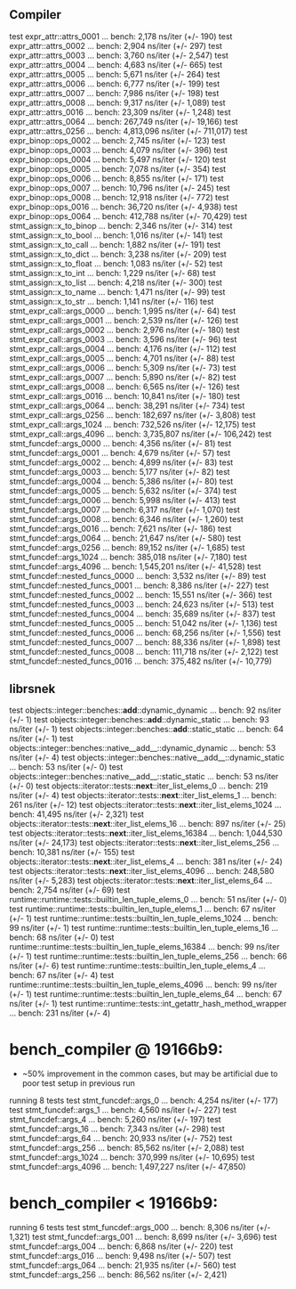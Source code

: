 #
## Compiler
test expr_attr::attrs_0001           ... bench:       2,178 ns/iter (+/- 190)
test expr_attr::attrs_0002           ... bench:       2,904 ns/iter (+/- 297)
test expr_attr::attrs_0003           ... bench:       3,760 ns/iter (+/- 2,547)
test expr_attr::attrs_0004           ... bench:       4,683 ns/iter (+/- 665)
test expr_attr::attrs_0005           ... bench:       5,671 ns/iter (+/- 264)
test expr_attr::attrs_0006           ... bench:       6,777 ns/iter (+/- 199)
test expr_attr::attrs_0007           ... bench:       7,986 ns/iter (+/- 198)
test expr_attr::attrs_0008           ... bench:       9,317 ns/iter (+/- 1,089)
test expr_attr::attrs_0016           ... bench:      23,309 ns/iter (+/- 1,248)
test expr_attr::attrs_0064           ... bench:     267,749 ns/iter (+/- 19,166)
test expr_attr::attrs_0256           ... bench:   4,813,096 ns/iter (+/- 711,017)
test expr_binop::ops_0002            ... bench:       2,745 ns/iter (+/- 123)
test expr_binop::ops_0003            ... bench:       4,079 ns/iter (+/- 396)
test expr_binop::ops_0004            ... bench:       5,497 ns/iter (+/- 120)
test expr_binop::ops_0005            ... bench:       7,078 ns/iter (+/- 354)
test expr_binop::ops_0006            ... bench:       8,855 ns/iter (+/- 171)
test expr_binop::ops_0007            ... bench:      10,796 ns/iter (+/- 245)
test expr_binop::ops_0008            ... bench:      12,918 ns/iter (+/- 772)
test expr_binop::ops_0016            ... bench:      36,720 ns/iter (+/- 4,938)
test expr_binop::ops_0064            ... bench:     412,788 ns/iter (+/- 70,429)
test stmt_assign::x_to_binop         ... bench:       2,346 ns/iter (+/- 314)
test stmt_assign::x_to_bool          ... bench:       1,016 ns/iter (+/- 141)
test stmt_assign::x_to_call          ... bench:       1,882 ns/iter (+/- 191)
test stmt_assign::x_to_dict          ... bench:       3,238 ns/iter (+/- 209)
test stmt_assign::x_to_float         ... bench:       1,083 ns/iter (+/- 52)
test stmt_assign::x_to_int           ... bench:       1,229 ns/iter (+/- 68)
test stmt_assign::x_to_list          ... bench:       4,218 ns/iter (+/- 300)
test stmt_assign::x_to_name          ... bench:       1,471 ns/iter (+/- 99)
test stmt_assign::x_to_str           ... bench:       1,141 ns/iter (+/- 116)
test stmt_expr_call::args_0000       ... bench:       1,995 ns/iter (+/- 64)
test stmt_expr_call::args_0001       ... bench:       2,539 ns/iter (+/- 126)
test stmt_expr_call::args_0002       ... bench:       2,976 ns/iter (+/- 180)
test stmt_expr_call::args_0003       ... bench:       3,596 ns/iter (+/- 96)
test stmt_expr_call::args_0004       ... bench:       4,176 ns/iter (+/- 112)
test stmt_expr_call::args_0005       ... bench:       4,701 ns/iter (+/- 88)
test stmt_expr_call::args_0006       ... bench:       5,309 ns/iter (+/- 73)
test stmt_expr_call::args_0007       ... bench:       5,890 ns/iter (+/- 82)
test stmt_expr_call::args_0008       ... bench:       6,565 ns/iter (+/- 126)
test stmt_expr_call::args_0016       ... bench:      10,841 ns/iter (+/- 180)
test stmt_expr_call::args_0064       ... bench:      38,291 ns/iter (+/- 734)
test stmt_expr_call::args_0256       ... bench:     182,697 ns/iter (+/- 3,808)
test stmt_expr_call::args_1024       ... bench:     732,526 ns/iter (+/- 12,175)
test stmt_expr_call::args_4096       ... bench:   3,735,807 ns/iter (+/- 106,242)
test stmt_funcdef::args_0000         ... bench:       4,356 ns/iter (+/- 81)
test stmt_funcdef::args_0001         ... bench:       4,679 ns/iter (+/- 57)
test stmt_funcdef::args_0002         ... bench:       4,899 ns/iter (+/- 83)
test stmt_funcdef::args_0003         ... bench:       5,177 ns/iter (+/- 82)
test stmt_funcdef::args_0004         ... bench:       5,386 ns/iter (+/- 80)
test stmt_funcdef::args_0005         ... bench:       5,632 ns/iter (+/- 374)
test stmt_funcdef::args_0006         ... bench:       5,998 ns/iter (+/- 413)
test stmt_funcdef::args_0007         ... bench:       6,317 ns/iter (+/- 1,070)
test stmt_funcdef::args_0008         ... bench:       6,346 ns/iter (+/- 1,260)
test stmt_funcdef::args_0016         ... bench:       7,621 ns/iter (+/- 186)
test stmt_funcdef::args_0064         ... bench:      21,647 ns/iter (+/- 580)
test stmt_funcdef::args_0256         ... bench:      89,152 ns/iter (+/- 1,685)
test stmt_funcdef::args_1024         ... bench:     385,018 ns/iter (+/- 7,180)
test stmt_funcdef::args_4096         ... bench:   1,545,201 ns/iter (+/- 41,528)
test stmt_funcdef::nested_funcs_0000 ... bench:       3,532 ns/iter (+/- 89)
test stmt_funcdef::nested_funcs_0001 ... bench:       8,386 ns/iter (+/- 227)
test stmt_funcdef::nested_funcs_0002 ... bench:      15,551 ns/iter (+/- 366)
test stmt_funcdef::nested_funcs_0003 ... bench:      24,623 ns/iter (+/- 513)
test stmt_funcdef::nested_funcs_0004 ... bench:      35,689 ns/iter (+/- 837)
test stmt_funcdef::nested_funcs_0005 ... bench:      51,042 ns/iter (+/- 1,136)
test stmt_funcdef::nested_funcs_0006 ... bench:      68,256 ns/iter (+/- 1,556)
test stmt_funcdef::nested_funcs_0007 ... bench:      88,336 ns/iter (+/- 1,898)
test stmt_funcdef::nested_funcs_0008 ... bench:     111,718 ns/iter (+/- 2,122)
test stmt_funcdef::nested_funcs_0016 ... bench:     375,482 ns/iter (+/- 10,779)

## librsnek
test objects::integer::benches::__add__::dynamic_dynamic       ... bench:          92 ns/iter (+/- 1)
test objects::integer::benches::__add__::dynamic_static        ... bench:          93 ns/iter (+/- 1)
test objects::integer::benches::__add__::static_static         ... bench:          64 ns/iter (+/- 1)
test objects::integer::benches::native__add__::dynamic_dynamic ... bench:          53 ns/iter (+/- 4)
test objects::integer::benches::native__add__::dynamic_static  ... bench:          53 ns/iter (+/- 0)
test objects::integer::benches::native__add__::static_static   ... bench:          53 ns/iter (+/- 0)
test objects::iterator::tests::__next__::iter_list_elems_0     ... bench:         219 ns/iter (+/- 4)
test objects::iterator::tests::__next__::iter_list_elems_1     ... bench:         261 ns/iter (+/- 12)
test objects::iterator::tests::__next__::iter_list_elems_1024  ... bench:      41,495 ns/iter (+/- 2,321)
test objects::iterator::tests::__next__::iter_list_elems_16    ... bench:         897 ns/iter (+/- 25)
test objects::iterator::tests::__next__::iter_list_elems_16384 ... bench:   1,044,530 ns/iter (+/- 24,173)
test objects::iterator::tests::__next__::iter_list_elems_256   ... bench:      10,381 ns/iter (+/- 155)
test objects::iterator::tests::__next__::iter_list_elems_4     ... bench:         381 ns/iter (+/- 24)
test objects::iterator::tests::__next__::iter_list_elems_4096  ... bench:     248,580 ns/iter (+/- 5,283)
test objects::iterator::tests::__next__::iter_list_elems_64    ... bench:       2,754 ns/iter (+/- 69)
test runtime::runtime::tests::builtin_len_tuple_elems_0        ... bench:          51 ns/iter (+/- 0)
test runtime::runtime::tests::builtin_len_tuple_elems_1        ... bench:          67 ns/iter (+/- 1)
test runtime::runtime::tests::builtin_len_tuple_elems_1024     ... bench:          99 ns/iter (+/- 1)
test runtime::runtime::tests::builtin_len_tuple_elems_16       ... bench:          68 ns/iter (+/- 0)
test runtime::runtime::tests::builtin_len_tuple_elems_16384    ... bench:          99 ns/iter (+/- 1)
test runtime::runtime::tests::builtin_len_tuple_elems_256      ... bench:          66 ns/iter (+/- 6)
test runtime::runtime::tests::builtin_len_tuple_elems_4        ... bench:          67 ns/iter (+/- 4)
test runtime::runtime::tests::builtin_len_tuple_elems_4096     ... bench:          99 ns/iter (+/- 1)
test runtime::runtime::tests::builtin_len_tuple_elems_64       ... bench:          67 ns/iter (+/- 1)
test runtime::runtime::tests::int_getattr_hash_method_wrapper  ... bench:         231 ns/iter (+/- 4)



# bench_compiler @ 19166b9:
- ~50% improvement in the common cases, but may be artificial due to poor test setup in previous run

running 8 tests
test stmt_funcdef::args_0    ... bench:       4,254 ns/iter (+/- 177)
test stmt_funcdef::args_1    ... bench:       4,560 ns/iter (+/- 227)
test stmt_funcdef::args_4    ... bench:       5,260 ns/iter (+/- 197)
test stmt_funcdef::args_16   ... bench:       7,343 ns/iter (+/- 298)
test stmt_funcdef::args_64   ... bench:      20,933 ns/iter (+/- 752)
test stmt_funcdef::args_256  ... bench:      85,562 ns/iter (+/- 2,088)
test stmt_funcdef::args_1024 ... bench:     370,999 ns/iter (+/- 10,695)
test stmt_funcdef::args_4096 ... bench:   1,497,227 ns/iter (+/- 47,850)


# bench_compiler < 19166b9:
running 6 tests
test stmt_funcdef::args_000   ... bench:       8,306 ns/iter (+/- 1,321)
test stmt_funcdef::args_001   ... bench:       8,699 ns/iter (+/- 3,696)
test stmt_funcdef::args_004   ... bench:       6,868 ns/iter (+/- 220)
test stmt_funcdef::args_016   ... bench:       9,498 ns/iter (+/- 507)
test stmt_funcdef::args_064   ... bench:      21,935 ns/iter (+/- 560)
test stmt_funcdef::args_256   ... bench:      86,562 ns/iter (+/- 2,421)
